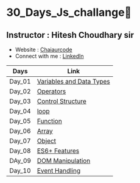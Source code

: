 # 30_Days_Js_challange🍵
## Instructor : Hitesh Choudhary sir
- Website :  [Chaiaurcode](https://chaicode.com/)
- Connect with me : [LinkedIn](https://www.linkedin.com/in/kishangupta09/)

| Days | Link|
| ------------- | ------------- |
| Day_01| [Variables and Data Types](https://github.com/Kishan-Guptaa/30_Days_Js_challange/blob/main/Day_01_Variables_and_Datatypes/index1.js) |
| Day_02| [Operators](https://github.com/Kishan-Guptaa/30_Days_Js_challange/blob/main/Day_2_Operators/index2.js)|
| Day_03| [Control Structure](https://github.com/Kishan-Guptaa/30_Days_Js_challange/tree/main/Day_03_Control%20Structures)|
| Day_04| [loop](https://github.com/Kishan-Guptaa/30_Days_Js_challange/tree/main/Day_04_Loops)|
| Day_05| [Function](https://github.com/Kishan-Guptaa/30_Days_Js_challange/blob/main/Day_05_Function/index5.js)|
| Day_06| [Array](https://github.com/Kishan-Guptaa/30_Days_Js_challange/blob/main/Day_06_Array/index6.js)|
| Day_07| [Object](https://github.com/Kishan-Guptaa/30_Days_Js_challange/blob/main/Day_07_OBJECTs/index7.js)|
| Day_08| [ES6+ Features](https://github.com/Kishan-Guptaa/30_Days_Js_challange/blob/main/Day_07_OBJECTs/index7.js)|)|
| DAy_09| [DOM Manipulation](https://github.com/Kishan-Guptaa/30_Days_Js_challange/blob/main/Day_09_DOM-Manipulation/index9.js)|
| Day_10| [Event Handling](https://github.com/Kishan-Guptaa/30_Days_Js_challange/blob/main/Day_10_Event_Handling/index10.js)|
